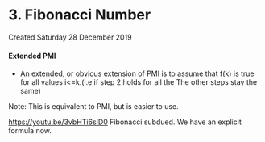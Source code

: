 # 3. Fibonacci Number
Created Saturday 28 December 2019

#### Extended PMI

* An extended, or obvious extension of PMI is to assume that f(k) is true for all values i<=k.(i.e if step 2 holds for all the The other steps stay the same)

Note: This is equivalent to PMI, but is easier to use.

<https://youtu.be/3vbHTi6sID0> Fibonacci subdued. We have an explicit formula now.

